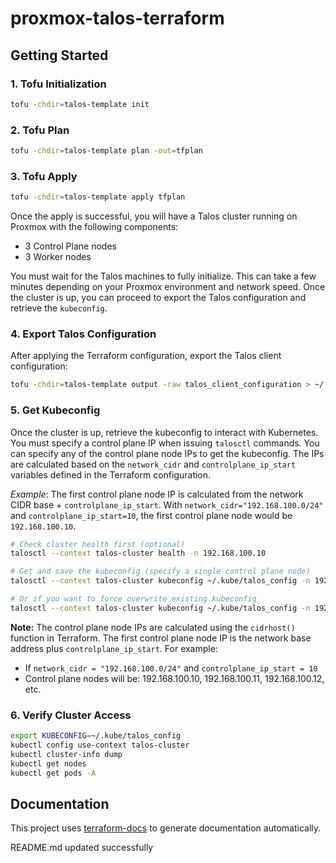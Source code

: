 # proxmox-talos-terraform

## Getting Started

### 1. Tofu Initialization

```bash
tofu -chdir=talos-template init
```

### 2. Tofu Plan

```bash
tofu -chdir=talos-template plan -out=tfplan
```

### 3. Tofu Apply

```bash
tofu -chdir=talos-template apply tfplan
```

Once the apply is successful, you will have a Talos cluster running on Proxmox with the following components:

- 3 Control Plane nodes
- 3 Worker nodes

You must wait for the Talos machines to fully initialize. This can take a few minutes depending on your Proxmox environment and network speed. Once the cluster is up, you can proceed to export the Talos configuration and retrieve the `kubeconfig`.

### 4. Export Talos Configuration

After applying the Terraform configuration, export the Talos client configuration:

```sh
tofu -chdir=talos-template output -raw talos_client_configuration > ~/.talos/config
```

### 5. Get Kubeconfig

Once the cluster is up, retrieve the kubeconfig to interact with Kubernetes. You must specify a control plane IP when issuing `talosctl` commands. You can specify any of the control plane node IPs to get the kubeconfig. The IPs are calculated based on the `network_cidr` and `controlplane_ip_start` variables defined in the Terraform configuration.

_Example_: The first control plane node IP is calculated from the network CIDR base + `controlplane_ip_start`. With `network_cidr="192.168.100.0/24"` and `controlplane_ip_start=10`, the first control plane node would be `192.168.100.10`.

```sh
# Check cluster health first (optional)
talosctl --context talos-cluster health -n 192.168.100.10

# Get and save the kubeconfig (specify a single control plane node)
talosctl --context talos-cluster kubeconfig ~/.kube/talos_config -n 192.168.100.10

# Or if you want to force overwrite existing kubeconfig
talosctl --context talos-cluster kubeconfig ~/.kube/talos_config -n 192.168.100.10 --force
```

**Note:** The control plane node IPs are calculated using the `cidrhost()` function in Terraform. The first control plane node IP is the network base address plus `controlplane_ip_start`. For example:
- If `network_cidr = "192.168.100.0/24"` and `controlplane_ip_start = 10`
- Control plane nodes will be: 192.168.100.10, 192.168.100.11, 192.168.100.12, etc.

### 6. Verify Cluster Access

```sh
export KUBECONFIG=~/.kube/talos_config
kubectl config use-context talos-cluster
kubectl cluster-info dump
kubectl get nodes
kubectl get pods -A
```

## Documentation

This project uses [terraform-docs](https://github.com/terraform-docs/terraform-docs) to generate documentation automatically.

<!-- BEGIN_TF_DOCS -->
README.md updated successfully
<!-- END_TF_DOCS -->

